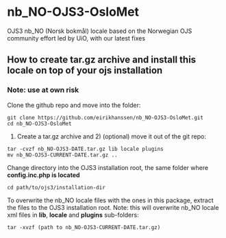 # nb_NO-OJS3-OsloMet
OJS3 nb_NO (Norsk bokmål) locale based on the Norwegian OJS community  effort led by UiO, with our latest fixes

## How to create tar.gz archive and install this locale on top of your ojs installation
### Note: use at own risk

Clone the github repo and move into the folder:
```
git clone https://github.com/eirikhanssen/nb_NO-OJS3-OsloMet.git
cd nb_NO-OJS3-OsloMet
```
1) Create a tar.gz archive and 2) (optional) move it out of the git repo:
```
tar -cvzf nb_NO-OJS3-DATE.tar.gz lib locale plugins
mv nb_NO-OJS3-CURRENT-DATE.tar.gz ..
```
Change directory into the OJS3 installation root, the same folder where **config.inc.php is located**
```
cd path/to/ojs3/installation-dir
```
To overwrite the nb_NO locale files with the ones in this package, extract the files to the OJS3 installation root. 
Note: this will overwrite nb_NO locale xml files in **lib**, **locale** and **plugins** sub-folders:
```
tar -xvzf (path to nb_NO-OJS3-CURRENT-DATE.tar.gz)
```
